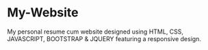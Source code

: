 # My-Website
My personal resume cum website designed using HTML, CSS, JAVASCRIPT, BOOTSTRAP & JQUERY featuring a responsive design.

